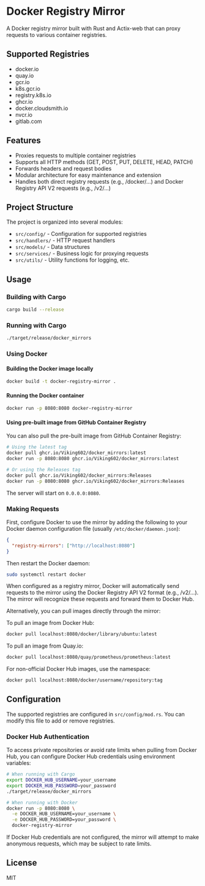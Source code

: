 # Docker Registry Mirror

A Docker registry mirror built with Rust and Actix-web that can proxy requests to various container registries.

## Supported Registries

- docker.io
- quay.io
- gcr.io
- k8s.gcr.io
- registry.k8s.io
- ghcr.io
- docker.cloudsmith.io
- nvcr.io
- gitlab.com

## Features

- Proxies requests to multiple container registries
- Supports all HTTP methods (GET, POST, PUT, DELETE, HEAD, PATCH)
- Forwards headers and request bodies
- Modular architecture for easy maintenance and extension
- Handles both direct registry requests (e.g., /docker/...) and Docker Registry API V2 requests (e.g., /v2/...)

## Project Structure

The project is organized into several modules:

- `src/config/` - Configuration for supported registries
- `src/handlers/` - HTTP request handlers
- `src/models/` - Data structures
- `src/services/` - Business logic for proxying requests
- `src/utils/` - Utility functions for logging, etc.

## Usage

### Building with Cargo

```bash
cargo build --release
```

### Running with Cargo

```bash
./target/release/docker_mirrors
```

### Using Docker

#### Building the Docker image locally

```bash
docker build -t docker-registry-mirror .
```

#### Running the Docker container

```bash
docker run -p 8080:8080 docker-registry-mirror
```

#### Using pre-built image from GitHub Container Registry

You can also pull the pre-built image from GitHub Container Registry:

```bash
# Using the latest tag
docker pull ghcr.io/Viking602/docker_mirrors:latest
docker run -p 8080:8080 ghcr.io/Viking602/docker_mirrors:latest

# Or using the Releases tag
docker pull ghcr.io/Viking602/docker_mirrors:Releases
docker run -p 8080:8080 ghcr.io/Viking602/docker_mirrors:Releases
```

The server will start on `0.0.0.0:8080`.

### Making Requests

First, configure Docker to use the mirror by adding the following to your Docker daemon configuration file (usually `/etc/docker/daemon.json`):

```json
{
  "registry-mirrors": ["http://localhost:8080"]
}
```

Then restart the Docker daemon:

```bash
sudo systemctl restart docker
```

When configured as a registry mirror, Docker will automatically send requests to the mirror using the Docker Registry API V2 format (e.g., /v2/...). The mirror will recognize these requests and forward them to Docker Hub.

Alternatively, you can pull images directly through the mirror:

To pull an image from Docker Hub:

```bash
docker pull localhost:8080/docker/library/ubuntu:latest
```

To pull an image from Quay.io:

```bash
docker pull localhost:8080/quay/prometheus/prometheus:latest
```

For non-official Docker Hub images, use the namespace:

```bash
docker pull localhost:8080/docker/username/repository:tag
```

## Configuration

The supported registries are configured in `src/config/mod.rs`. You can modify this file to add or remove registries.

### Docker Hub Authentication

To access private repositories or avoid rate limits when pulling from Docker Hub, you can configure Docker Hub credentials using environment variables:

```bash
# When running with Cargo
export DOCKER_HUB_USERNAME=your_username
export DOCKER_HUB_PASSWORD=your_password
./target/release/docker_mirrors

# When running with Docker
docker run -p 8080:8080 \
  -e DOCKER_HUB_USERNAME=your_username \
  -e DOCKER_HUB_PASSWORD=your_password \
  docker-registry-mirror
```

If Docker Hub credentials are not configured, the mirror will attempt to make anonymous requests, which may be subject to rate limits.

## License

MIT
